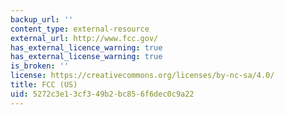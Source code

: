 ```yaml
---
backup_url: ''
content_type: external-resource
external_url: http://www.fcc.gov/
has_external_licence_warning: true
has_external_license_warning: true
is_broken: ''
license: https://creativecommons.org/licenses/by-nc-sa/4.0/
title: FCC (US)
uid: 5272c3e1-3cf3-49b2-bc85-6f6dec0c9a22
---
```

